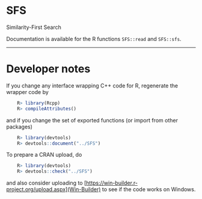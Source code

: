 # SFS
Similarity-First Search

Documentation is available for the R functions `SFS::read` and `SFS::sfs`.

-------------------------------------------------------------------------------

# Developer notes #

If you change any interface wrapping C++ code for R, regenerate
the wrapper code by 

```R
	R> library(Rcpp)
	R> compileAttributes() 
```

and if you change the set of exported functions (or import from other packages)

```R
	R> library(devtools)
	R> devtools::document("../SFS")
```

To prepare a CRAN upload, do

```R
	R> library(devtools)
	R> devtools::check("../SFS")
```

and also consider uploading to
[https://win-builder.r-project.org/upload.aspx](Win-Builder) to see if the code
works on Windows.
